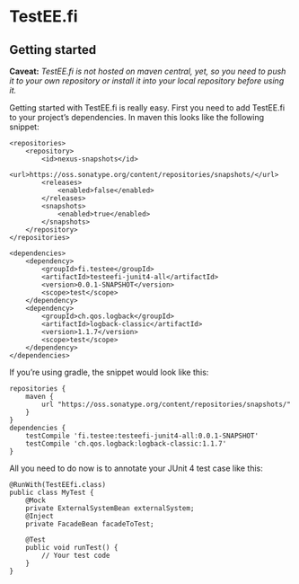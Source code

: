 # TestEE.fi

## Getting started

**Caveat:** _TestEE.fi is not hosted on maven central, yet, so you need to push it to your own repository or install it into your local repository before using it._

Getting started with TestEE.fi is really easy. First you need to add TestEE.fi to your project’s dependencies. In maven this looks like the following snippet:
```
<repositories>
    <repository>
        <id>nexus-snapshots</id>
        <url>https://oss.sonatype.org/content/repositories/snapshots/</url>
        <releases>
            <enabled>false</enabled>
        </releases>
        <snapshots>
            <enabled>true</enabled>
        </snapshots>
    </repository>
</repositories>

<dependencies>
    <dependency>
        <groupId>fi.testee</groupId>
        <artifactId>testeefi-junit4-all</artifactId>
        <version>0.0.1-SNAPSHOT</version>
        <scope>test</scope>
    </dependency>
    <dependency>
        <groupId>ch.qos.logback</groupId>
        <artifactId>logback-classic</artifactId>
        <version>1.1.7</version>
        <scope>test</scope>
    </dependency>
</dependencies>
```
If you’re using gradle, the snippet would look like this:

```
repositories {
    maven {
        url "https://oss.sonatype.org/content/repositories/snapshots/"
    }
}
dependencies {
	testCompile 'fi.testee:testeefi-junit4-all:0.0.1-SNAPSHOT'
	testCompile 'ch.qos.logback:logback-classic:1.1.7'
}
```

All you need to do now is to annotate your JUnit 4 test case like this:

```
@RunWith(TestEEfi.class)
public class MyTest {
	@Mock
	private ExternalSystemBean externalSystem;
	@Inject
	private FacadeBean facadeToTest;
	
	@Test
	public void runTest() {
		// Your test code
	}
}
```
